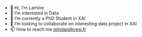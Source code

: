 - 👋 Hi, I’m Lamine
- 👀 I’m interested in Data
- 🌱 I’m currently a PhD Student in XAI
- 💞️ I’m looking to collaborate on interesting data project in XAI
- 📫 How to reach me mlndao@cesi.fr

<!---
laminendao/laminendao is a ✨ special ✨ repository because its `README.md` (this file) appears on your GitHub profile.
You can click the Preview link to take a look at your changes.
--->
